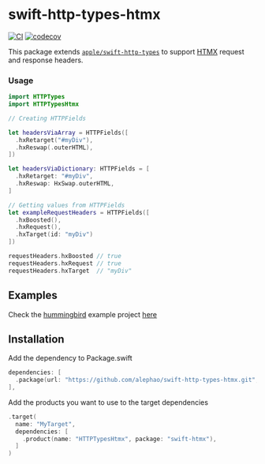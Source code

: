# swift-http-types-htmx
[![CI](https://github.com/alephao/swift-http-types-htmx/actions/workflows/ci.yml/badge.svg)](https://github.com/alephao/swift-http-types-htmx/actions/workflows/ci.yml)
[![codecov](https://codecov.io/gh/alephao/swift-http-types-htmx/graph/badge.svg?token=Ef5FszDA3Y)](https://codecov.io/gh/alephao/swift-http-types-htmx)

This package extends [`apple/swift-http-types`](https://github.com/apple/swift-http-types) to support [HTMX](https://htmx.org) request and response headers.

### Usage

```swift
import HTTPTypes 
import HTTPTypesHtmx

// Creating HTTPFields

let headersViaArray = HTTPFields([
  .hxRetarget("#myDiv"),
  .hxReswap(.outerHTML),
])

let headersViaDictionary: HTTPFields = [
  .hxRetarget: "#myDiv",
  .hxReswap: HxSwap.outerHTML,
] 

// Getting values from HTTPFields
let exampleRequestHeaders = HTTPFields([
  .hxBoosted(),
  .hxRequest(),
  .hxTarget(id: "myDiv")
])

requestHeaders.hxBoosted // true
requestHeaders.hxRequest // true
requestHeaders.hxTarget  // "myDiv"
```

## Examples

Check the [hummingbird](http://github.com/hummingbird-project/hummingbird) example project [here](Examples)

## Installation

Add the dependency to Package.swift

```swift
dependencies: [
  .package(url: "https://github.com/alephao/swift-http-types-htmx.git", from: "0.1.0")
],
```

Add the products you want to use to the target dependencies

```swift
.target(
  name: "MyTarget",
  dependencies: [
    .product(name: "HTTPTypesHtmx", package: "swift-htmx"),
  ]
)
```
